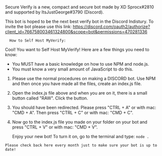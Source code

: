 Secure Verify is a new, compact and secure bot made by XD Sprocx#2810 and supported by ItsJustGeorge#3790 (Discord).

This bot is hoped to be the next best verify bot in the Discord Indistury. To invite the bot please use this link:
https://discord.com/oauth2/authorize?client_id=766758003461324800&scope=bot&permissions=470281336

      How to Self Host MyVerify:
      
Cool! You want to Self Host MyVerify! Here are a few things you need to know:

- You MUST have a basic knowledge on how to use NPM and node.js. 
- You must know a very small amount of JavaScript to do this.

1. Please use the normal procedures on making a DISCORD bot. Use NPM and then once you have made all the files, create an index.js file.
2. Open the index.js file above and when you are on it, there is a small button called "RAW". Click the button.
3. You should have been redirected. Please press "CTRL + A" or with mac: "CMD + A". Then press "CTRL + C" or with mac: "CMD + C".
4. Now go to the index.js file you made on your folder on your bot and press "CTRL + V" or with mac: "CMD + V".

      Enjoy your new bot! To turn it on, go to the terminal and type: `node .`

```Please check back here every month just to make sure your bot is up to date!```